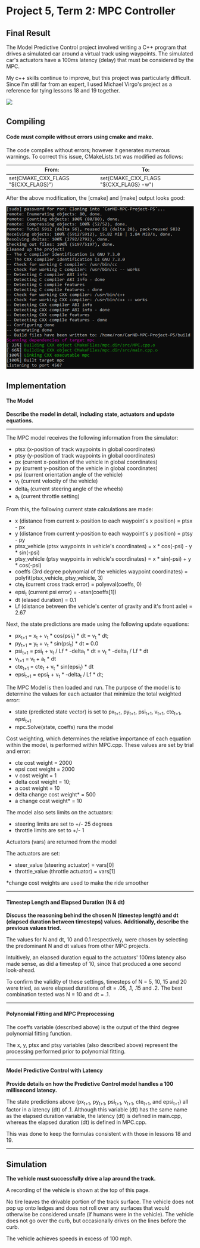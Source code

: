 Project 5, Term 2: MPC Controller
=======================

Final Result
------------

The Model Predictive Control project involved writing a C++ program that drives a simulated car around a virtual track using waypoints. The simulated car's actuators have a 100ms latency (delay) that must be considered by the MPC.

My c++ skills continue to improve, but this project was particularly difficult. Since I'm still far from an expert, I used Michael Virgo's project as a reference for tying lessons 18 and 19 together.



![](media/PID_Controller.gif)

Compiling
---------

#### Code must compile without errors using cmake and make.

The code compiles without errors; however it generates numerous warnings. To correct this issue, CMakeLists.txt was modified as follows:

| From:                                | To:                                     |
|--------------------------------------|-----------------------------------------|
| set(CMAKE_CXX_FLAGS "\${CXX_FLAGS}") | set(CMAKE_CXX_FLAGS "\${CXX_FLAGS} -w") |

After the above modification, the [cmake] and [make] output looks good:

![](media/Compile.png)

Implementation
--------

#### The Model

**Describe the model in detail, including state, actuators and update equations.**

-------------------

The MPC model receives the following information from the simulator:
- ptsx (x-position of track waypoints in global coordinates)
- ptsy (y-position of track waypoints in global coordinates)
- px (current x-position of the vehicle in global coordinates)
- py (current y-position of the vehicle in global coordinates)
- psi (current orientation angle of the vehicle)
- v<sub>t</sub> (current velocity of the vehicle)
- delta<sub>t</sub> (current steering angle of the wheels)
- a<sub>t</sub> (current throttle setting)

From this, the following current state calculations are made:
- x (distance from current x-position to each waypoint's x position) = ptsx - px
- y (distance from current y-position to each waypoint's y position) = ptsy - py
- ptsx_vehicle (ptsx waypoints in vehicle's coordinates) = x * cos(-psi) - y * sin(-psi)
- ptsy_vehicle (ptsy waypoints in vehicle's coordinates) = x * sin(-psi) + y * cos(-psi)
- coeffs (3rd degree polynomial of the vehicles waypoint coordinates) = polyfit(ptsx_vehicle, ptsy_vehicle, 3)
- cte<sub>t</sub> (current cross track error) = polyeval(coeffs, 0)
- epsi<sub>t</sub> (current psi error) = -atan(coeffs[1])
- dt (elased duration) = 0.1
- Lf (distance between the vehicle's center of gravity and it's front axle) = 2.67

Next, the state predictions are made using the following update equations:
- px<sub>t+1</sub> = x<sub>t</sub>  + v<sub>t</sub> * cos(psi<sub>t</sub>) * dt = v<sub>t</sub> * dt;
- py<sub>t+1</sub> = y<sub>t</sub> + v<sub>t</sub> * sin(psi<sub>t</sub>) * dt = 0.0
- psi<sub>t+1</sub> = psi<sub>t</sub> + v<sub>t</sub> / Lf * -delta<sub>t</sub> * dt = v<sub>t</sub> * -delta<sub>t</sub> / Lf * dt
- v<sub>t+1</sub> = v<sub>t</sub> + a<sub>t</sub> * dt
- cte<sub>t+1</sub> = cte<sub>t</sub> + v<sub>t</sub> * sin(epsi<sub>t</sub>) * dt
- epsi<sub>t+1</sub> = epsi<sub>t</sub> + v<sub>t</sub> * -delta<sub>t</sub> / Lf * dt;

The MPC Model is then loaded and run.  The purpose of the model is to determine the values for each actuator that minimize the total weighted error:
- state (predicted state vector) is set to px<sub>t+1</sub>, py<sub>t+1</sub>, psi<sub>t+1</sub>, v<sub>t+1</sub>, cte<sub>t+1</sub>, epsi<sub>t+1</sub>
- mpc.Solve(state, coeffs) runs the model

Cost weighting, which determines the relative importance of each equation within the model, is performed within MPC.cpp.  These values are set by trial and error:
- cte cost weight = 2000
- epsi cost weight = 2000
- v cost weight = 1
- delta cost weight = 10;
- a cost weight = 10
- delta change cost weight*  = 500
- a change cost weight* = 10

The model also sets limits on the actuators:
- steering limits are set to +/- 25 degrees
- throttle limits are set to +/- 1

Actuators (vars) are returned from the model

The actuators are set:
- steer_value (steering actuator) = vars[0]
- throttle_value (throttle actuator) = vars[1]

*change cost weights are used to make the ride smoother

---------------
#### Timestep Length and Elapsed Duration (N & dt)

**Discuss the reasoning behind the chosen N (timestep length) and dt (elapsed duration between timesteps) values. Additionally, describe the previous values tried.**

The values for N and dt, 10 and 0.1 respectively, were chosen by selecting the predominant N and dt values from other MPC projects. 

Intuitively, an elapsed duration equal to the actuators' 100ms latency also made sense, as did a timestep of 10, since that produced a one second look-ahead.

To confirm the validity of these settings, timesteps of N = 5, 10, 15 and 20 were tried, as were elapsed durations of dt = .05, .1, .15 and .2.  The best combination tested was N = 10 and dt = .1.

---------------
#### Polynomial Fitting and MPC Preprocessing

The coeffs variable (described above) is the output of the third degree polynomial fitting function.

The x, y, ptsx and ptsy variables (also described above) represent the processing performed prior to polynomial fitting.

---------------
#### Model Predictive Control with Latency

**Provide details on how the Predictive Control model handles a 100 millisecond latency.**

The state predictions above (px<sub>t+1</sub>, py<sub>t+1</sub>, psi<sub>t+1</sub>, v<sub>t+1</sub>, cte<sub>t+1</sub>, and epsi<sub>t+1</sub>) all factor in a latency (dt) of .1.  Although this variable (dt) has the same name as the elapsed duration variable, the latency (dt) is defined in main.cpp, whereas the elapsed duration (dt) is defined in MPC.cpp.

This was done to keep the formulas consistent with those in lessons 18 and 19.

-------------------

Simulation
-------------------

**The vehicle must successfully drive a lap around the track.**

A recording of the vehicle is shown at the top of this page.

No tire leaves the drivable portion of the track surface. The vehicle does not pop up onto ledges and does not roll over any surfaces that would otherwise be considered unsafe (if humans were in the vehicle).  The vehicle does not go over the curb, but occasionally drives on the lines before the curb.

The vehicle achieves speeds in excess of 100 mph.


